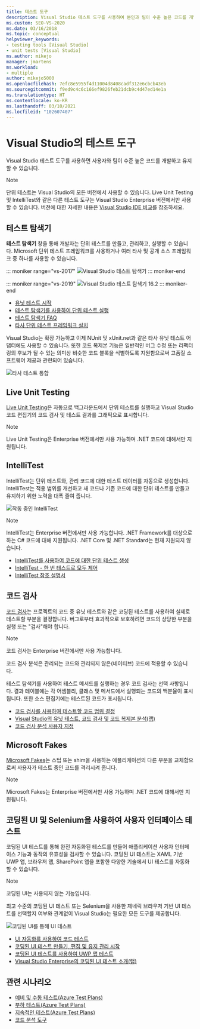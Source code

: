 ```yaml
---
title: 테스트 도구
description: Visual Studio 테스트 도구를 사용하여 본인과 팀이 수준 높은 코드를 개발하고 유지하는 방법을 알아봅니다.
ms.custom: SEO-VS-2020
ms.date: 03/16/2018
ms.topic: conceptual
helpviewer_keywords:
- testing tools [Visual Studio]
- unit tests [Visual Studio]
ms.author: mikejo
manager: jmartens
ms.workload:
- multiple
author: mikejo5000
ms.openlocfilehash: 7efc8e5955f4d11004d8408cadf312e6cbcb43eb
ms.sourcegitcommit: f9ed9c4c6c166ef9826feb21dcb9c4d47ed14e1a
ms.translationtype: HT
ms.contentlocale: ko-KR
ms.lasthandoff: 03/10/2021
ms.locfileid: "102607407"
---
```

# <a name="first-look-at-testing-tools-in-visual-studio"></a>Visual Studio의 테스트 도구

Visual Studio 테스트 도구를 사용하면 사용자와 팀이 수준 높은 코드를 개발하고 유지할 수 있습니다.

> [!NOTE]
> 단위 테스트는 Visual Studio의 모든 버전에서 사용할 수 있습니다. Live Unit Testing 및 IntelliTest와 같은 다른 테스트 도구는 Visual Studio Enterprise 버전에서만 사용할 수 있습니다. 버전에 대한 자세한 내용은 [Visual Studio IDE 비교](https://visualstudio.microsoft.com/vs/compare/)를 참조하세요.

## <a name="test-explorer"></a>테스트 탐색기

**테스트 탐색기** 창을 통해 개발자는 단위 테스트를 만들고, 관리하고, 실행할 수 있습니다. Microsoft 단위 테스트 프레임워크를 사용하거나 여러 타사 및 공개 소스 프레임워크 중 하나를 사용할 수 있습니다.

::: moniker range="vs-2017"
![Visual Studio 테스트 탐색기](media/devtest-testexplorer.png)
::: moniker-end

::: moniker range="vs-2019"
![Visual Studio 테스트 탐색기 16.2](media/vs-2019/test-explorer-16-2.PNG)
::: moniker-end

* [유닛 테스트 시작](unit-test-your-code.md)
* [테스트 탐색기를 사용하여 단위 테스트 실행](run-unit-tests-with-test-explorer.md)
* [테스트 탐색기 FAQ](test-explorer-faq.md)
* [타사 단위 테스트 프레임워크 설치](install-third-party-unit-test-frameworks.md)

Visual Studio는 확장 가능하고 이제 NUnit 및 xUnit.net과 같은 타사 유닛 테스트 어댑터에도 사용할 수 있습니다. 또한 코드 복제본 기능은 일반적인 버그 수정 또는 리팩터링의 후보가 될 수 있는 의미상 비슷한 코드 블록을 식별하도록 지원함으로써 고품질 소프트웨어 제공과 관련되어 있습니다.

![타사 테스트 통합](media/devtest-thirdparty.png)

## <a name="live-unit-testing"></a>Live Unit Testing

[Live Unit Testing](../test/live-unit-testing.md)은 자동으로 백그라운드에서 단위 테스트를 실행하고 Visual Studio 코드 편집기의 코드 검사 및 테스트 결과를 그래픽으로 표시합니다.

> [!NOTE]
> Live Unit Testing은 Enterprise 버전에서만 사용 가능하며 .NET 코드에 대해서만 지원됩니다.

## <a name="intellitest"></a>IntelliTest

IntelliTest는 단위 테스트와, 관리 코드에 대한 테스트 데이터를 자동으로 생성합니다. IntelliTest는 적용 범위를 개선하고 새 코드나 기존 코드에 대한 단위 테스트를 만들고 유지하기 위한 노력을 대폭 줄여 줍니다.

![작동 중인 IntelliTest](media/devtest-intellitest.png)

> [!NOTE]
> IntelliTest는 Enterprise 버전에서만 사용 가능합니다. .NET Framework를 대상으로 하는 C# 코드에 대해 지원됩니다. .NET Core 및 .NET Standard는 현재 지원되지 않습니다.

* [IntelliTest를 사용하여 코드에 대한 단위 테스트 생성](generate-unit-tests-for-your-code-with-intellitest.md)
* [IntelliTest - 한 번 테스트로 모두 제어](https://devblogs.microsoft.com/devops/intellitest-one-test-to-rule-them-all/)
* [IntelliTest 참조 설명서](intellitest-manual/index.md)

## <a name="code-coverage"></a>코드 검사

[코드 검사](../test/using-code-coverage-to-determine-how-much-code-is-being-tested.md)는 프로젝트의 코드 중 유닛 테스트와 같은 코딩된 테스트를 사용하여 실제로 테스트할 부분을 결정합니다. 버그로부터 효과적으로 보호하려면 코드의 상당한 부분을 실행 또는 "검사"해야 합니다.

> [!NOTE]
> 코드 검사는 Enterprise 버전에서만 사용 가능합니다.

코드 검사 분석은 관리되는 코드와 관리되지 않은(네이티브) 코드에 적용할 수 있습니다.

테스트 탐색기를 사용하여 테스트 메서드를 실행하는 경우 코드 검사는 선택 사항입니다. 결과 테이블에는 각 어셈블리, 클래스 및 메서드에서 실행되는 코드의 백분율이 표시됩니다. 또한 소스 편집기에는 테스트된 코드가 표시됩니다.

* [코드 검사를 사용하여 테스트할 코드 범위 결정](using-code-coverage-to-determine-how-much-code-is-being-tested.md)
* [Visual Studio의 유닛 테스트, 코드 검사 및 코드 복제본 분석(랩)](https://azuredevopslabs.com/labs/devopsserver/liveunittesting)
* [코드 검사 분석 사용자 지정](customizing-code-coverage-analysis.md)

## <a name="microsoft-fakes"></a>Microsoft Fakes

[Microsoft Fakes](../test/isolating-code-under-test-with-microsoft-fakes.md)는 스텁 또는 shim을 사용하는 애플리케이션의 다른 부분을 교체함으로써 사용자가 테스트 중인 코드를 격리시켜 줍니다.

> [!NOTE]
> Microsoft Fakes는 Enterprise 버전에서만 사용 가능하며 .NET 코드에 대해서만 지원됩니다.

## <a name="user-interface-testing-with-coded-ui-and-selenium"></a>코딩된 UI 및 Selenium을 사용하여 사용자 인터페이스 테스트

코딩된 UI 테스트를 통해 완전 자동화된 테스트를 만들어 애플리케이션 사용자 인터페이스 기능과 동작의 유효성을 검사할 수 있습니다. 코딩된 UI 테스트는 XAML 기반 UWP 앱, 브라우저 앱, SharePoint 앱을 포함한 다양한 기술에서 UI 테스트를 자동화할 수 있습니다.

> [!NOTE]
> 코딩된 UI는 사용되지 않는 기능입니다.

최고 수준의 코딩된 UI 테스트 또는 Selenium을 사용한 제네릭 브라우저 기반 UI 테스트를 선택할지 여부와 관계없이 Visual Studio는 필요한 모든 도구를 제공합니다.

![코딩된 UI를 통해 UI 테스트](media/devtest-codeduitest.png)

* [UI 자동화를 사용하여 코드 테스트](use-ui-automation-to-test-your-code.md)
* [코딩된 UI 테스트 만들기, 편집 및 유지 관리 시작](walkthrough-creating-editing-and-maintaining-a-coded-ui-test.md)
* [코딩된 UI 테스트를 사용하여 UWP 앱 테스트](test-uwp-app-with-coded-ui-test.md)
* [Visual Studio Enterprise의 코딩된 UI 테스트 소개(랩)](https://azuredevopslabs.com/labs/tfs/codedui)

## <a name="related-scenarios"></a>관련 시나리오

* [예비 및 수동 테스트(Azure Test Plans)](/azure/devops/test/index?view=vsts&preserve-view=true)
* [부하 테스트(Azure Test Plans)](/azure/devops/test/load-test/index?view=vsts&preserve-view=true)
* [지속적인 테스트(Azure Test Plans)](/azure/devops/pipelines/test/getting-started-with-continuous-testing?view=vsts&preserve-view=true)
* [코드 분석 도구](../code-quality/code-analysis-for-managed-code-overview.md)
